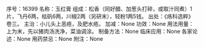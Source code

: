 序号：16399
名称：玉红膏
组成：松香（同好醋、加葱头打碎，或取汁同煮）1片，飞丹6两，枯矾6两，川椒2两（另研末），轻粉1两5钱。
出处：《疡科选粹》卷三。
主治：小儿头上恶疮，及肥水疮。
加减：None
功效：None
用法用量：上为末，先以猪肉汤洗净，菜油调涂。
制备方法：None
临床应用：None
各家论述：None
用药禁忌：None
附注：None
